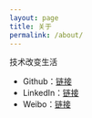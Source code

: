```yaml
---
layout: page
title: 关于
permalink: /about/
---
```


技术改变生活

- Github：[链接](https://github.com/aoto)
- LinkedIn：[链接](http://www.linkedin.com/profile/preview?locale=en_US&trk=prof-0-sb-preview-primary-button)
- Weibo：[链接](http://weibo.com/aotostar)
